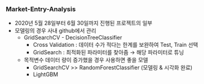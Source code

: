 ### Market-Entry-Analysis
* 2020년 5월 28일부터 6월 30일까지 진행된 프로젝트의 일부
* 모델링의 경우 사내 github에서 관리
  * GridSearchCV - DecisionTreeClassifier
      * Cross Validation : 데이터 수가 적다는 한계를 보완하여 Test, Train 선택
      * GridSearch : 최적화된 파라미터를 찾아줌 → 해당 파라미터로 튜닝
  * 목적변수 데이터 량이 증가했을 경우 사용하면 좋을 모델
    - GridSearchCV >> RandomForestClassifier (모델링 & 시각화 완료)
    - LightGBM
